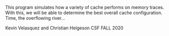 This program simulates how a variety of cache performs on memory traces. With this, we will be able to determine the best overall cache configuration. Time, the overflowing river...

Kevin Velasquez and Christian Helgeson
CSF FALL 2020
